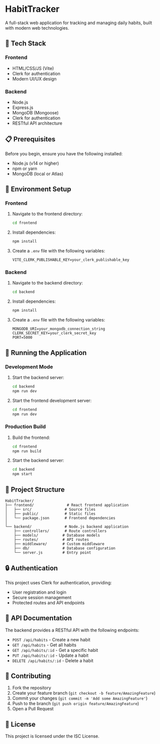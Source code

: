 # HabitTracker

A full-stack web application for tracking and managing daily habits, built with modern web technologies.

## 🚀 Tech Stack

### Frontend
- HTML/CSS/JS (Vite)
- Clerk for authentication
- Modern UI/UX design

### Backend
- Node.js
- Express.js
- MongoDB (Mongoose)
- Clerk for authentication
- RESTful API architecture

## 📋 Prerequisites

Before you begin, ensure you have the following installed:
- Node.js (v14 or higher)
- npm or yarn
- MongoDB (local or Atlas)

## 🔧 Environment Setup

### Frontend
1. Navigate to the frontend directory:
   ```bash
   cd frontend
   ```
2. Install dependencies:
   ```bash
   npm install
   ```
3. Create a `.env` file with the following variables:
   ```
   VITE_CLERK_PUBLISHABLE_KEY=your_clerk_publishable_key
   ```

### Backend
1. Navigate to the backend directory:
   ```bash
   cd backend
   ```
2. Install dependencies:
   ```bash
   npm install
   ```
3. Create a `.env` file with the following variables:
   ```
   MONGODB_URI=your_mongodb_connection_string
   CLERK_SECRET_KEY=your_clerk_secret_key
   PORT=5000
   ```

## 🚀 Running the Application

### Development Mode

1. Start the backend server:
   ```bash
   cd backend
   npm run dev
   ```

2. Start the frontend development server:
   ```bash
   cd frontend
   npm run dev
   ```

### Production Build

1. Build the frontend:
   ```bash
   cd frontend
   npm run build
   ```

2. Start the backend server:
   ```bash
   cd backend
   npm start
   ```

## 📁 Project Structure

```
HabitTracker/
├── frontend/               # React frontend application
│   ├── src/               # Source files
│   ├── public/            # Static files
│   └── package.json       # Frontend dependencies
│
└── backend/               # Node.js backend application
    ├── controllers/       # Route controllers
    ├── models/           # Database models
    ├── routes/           # API routes
    ├── middleware/       # Custom middleware
    ├── db/               # Database configuration
    └── server.js         # Entry point
```

## 🔒 Authentication

This project uses Clerk for authentication, providing:
- User registration and login
- Secure session management
- Protected routes and API endpoints

## 📝 API Documentation

The backend provides a RESTful API with the following endpoints:

- `POST /api/habits` - Create a new habit
- `GET /api/habits` - Get all habits
- `GET /api/habits/:id` - Get a specific habit
- `PUT /api/habits/:id` - Update a habit
- `DELETE /api/habits/:id` - Delete a habit

## 🤝 Contributing

1. Fork the repository
2. Create your feature branch (`git checkout -b feature/AmazingFeature`)
3. Commit your changes (`git commit -m 'Add some AmazingFeature'`)
4. Push to the branch (`git push origin feature/AmazingFeature`)
5. Open a Pull Request

## 📄 License

This project is licensed under the ISC License.

